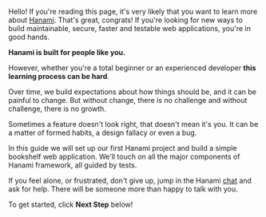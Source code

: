 Hello! If you're reading this page, it's very likely that you want to learn more about [Hanami](http://hanamirb.org/). That's great, congrats! If you're looking for new ways to build maintainable, secure, faster and testable web applications, you're in good hands.

**Hanami is built for people like you.**

However, whether you're a total beginner or an experienced developer **this learning process can be hard**.

Over time, we build expectations about how things should be, and it can be painful to change. But without change, there is no challenge and without challenge, there is no growth.

Sometimes a feature doesn't look right, that doesn't mean it's you. It can be a matter of formed habits, a design fallacy or even a bug.

In this guide we will set up our first Hanami project and build a simple bookshelf web application. We'll touch on all the major components of Hanami framework, all guided by tests.

If you feel alone, or frustrated, don't give up, jump in the Hanami [chat](http://chat.hanamirb.org) and ask for help. There will be someone more than happy to talk with you.

To get started, click **Next Step** below!
